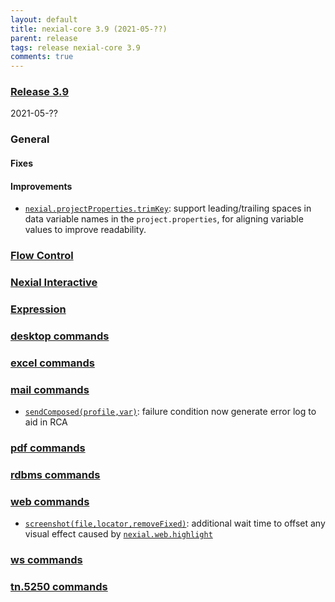 ```yaml
---
layout: default
title: nexial-core 3.9 (2021-05-??)
parent: release
tags: release nexial-core 3.9
comments: true
---
```


### <a href="https://github.com/nexiality/nexial-core/releases/tag/nexial-core-v3.9_????" class="external-link" target="_nexial_link">Release 3.9</a>
2021-05-??


### General
#### Fixes

#### Improvements
- [`nexial.projectProperties.trimKey`](../systemvars/index.html#nexial.projectProperties.trimKey): support 
  leading/trailing spaces in data variable names in the `project.properties`, for aligning variable values to improve 
  readability.


### [Flow Control](../flowcontrols)


### [Nexial Interactive](../interactive)


### [Expression](../expressions)


### [desktop commands](../commands/desktop)


### [excel commands](../commands/excel)


### [mail commands](../commands/mail)
- [`sendComposed(profile,var)`](../commands/mail/sendComposed(profile,var)): failure condition now generate error log to aid in RCA


### [pdf commands](../commands/pdf)


### [rdbms commands](../commands/rdbms)


### [web commands](../commands/web)
- [`screenshot(file,locator,removeFixed)`](../commands/web/screenshot(file,locator,removeFixed)): additional wait time 
  to offset any visual effect caused by [`nexial.web.highlight`](../systemvars/index.html#nexial.web.highlight)


### [ws commands](../commands/ws)


### [tn.5250 commands](../commands/tn.5250)

